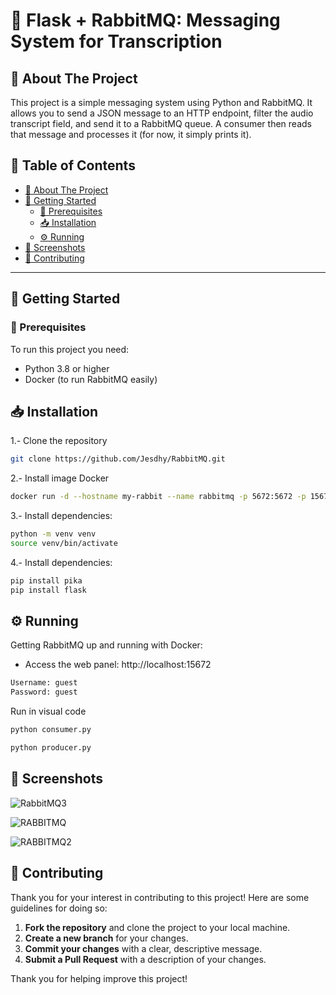 # 📨 Flask + RabbitMQ: Messaging System for Transcription

## 📘 About The Project  
This project is a simple messaging system using Python and RabbitMQ. It allows you to send a JSON message to an HTTP endpoint, filter the audio transcript field, and send it to a RabbitMQ queue. A consumer then reads that message and processes it (for now, it simply prints it).

## 📑 Table of Contents  
- [📘 About The Project](#-about-the-project)  
- [🚀 Getting Started](#-getting-started)  
  - [🔧 Prerequisites](#-prerequisites)  
  - [📥 Installation](#-installation)  
  - [⚙️ Running](#-running)  
- [📸 Screenshots](#-screenshots)  
- [🤝 Contributing](#-contributing)  

---
## 🚀 Getting Started

### 🔧 Prerequisites  
To run this project you need:

- Python 3.8 or higher
- Docker (to run RabbitMQ easily)

## 📥 Installation 

1.- Clone the repository
```bash
git clone https://github.com/Jesdhy/RabbitMQ.git
```
2.- Install image Docker
```bash
docker run -d --hostname my-rabbit --name rabbitmq -p 5672:5672 -p 15672:15672 rabbitmq:3-management
```
3.- Install dependencies:
```bash
python -m venv venv
source venv/bin/activate
```
4.- Install dependencies:
```bash
pip install pika
pip install flask
```
## ⚙️ Running
Getting RabbitMQ up and running with Docker:

- Access the web panel: http://localhost:15672

```bash
Username: guest
Password: guest
```

Run in visual code 

```bash
python consumer.py
```
```bash
python producer.py
```

## 📸 Screenshots

![RabbitMQ3](https://github.com/user-attachments/assets/1a6c5cf2-6040-455d-88ae-056334cb8786)

![RABBITMQ](https://github.com/user-attachments/assets/86a8fba5-5108-4cce-886c-ba3cfa9f100f)

![RABBITMQ2](https://github.com/user-attachments/assets/2f53044e-3245-4ed2-8378-f9bf0b4c70db)


## 🤝 Contributing
Thank you for your interest in contributing to this project! Here are some guidelines for doing so:
1. **Fork the repository** and clone the project to your local machine.
2. **Create a new branch** for your changes.
3. **Commit your changes** with a clear, descriptive message.
4. **Submit a Pull Request** with a description of your changes.

Thank you for helping improve this project!
